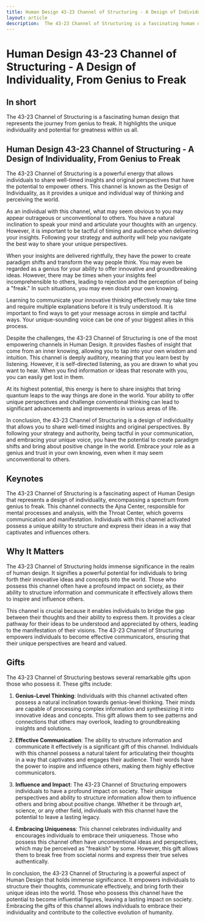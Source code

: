 ```yaml
---
title: Human Design 43-23 Channel of Structuring - A Design of Individuality, From Genius to Freak
layout: article
description:  The 43-23 Channel of Structuring is a fascinating human design that represents the journey from genius to freak. It highlights the unique individuality and potential for greatness within us all.
---
```

# Human Design 43-23 Channel of Structuring - A Design of Individuality, From Genius to Freak
## In short
 The 43-23 Channel of Structuring is a fascinating human design that represents the journey from genius to freak. It highlights the unique individuality and potential for greatness within us all.

## Human Design 43-23 Channel of Structuring - A Design of Individuality, From Genius to Freak
The 43-23 Channel of Structuring is a powerful energy that allows individuals to share well-timed insights and original perspectives that have the potential to empower others. This channel is known as the Design of Individuality, as it provides a unique and individual way of thinking and perceiving the world.

As an individual with this channel, what may seem obvious to you may appear outrageous or unconventional to others. You have a natural inclination to speak your mind and articulate your thoughts with an urgency. However, it is important to be tactful of timing and audience when delivering your insights. Following your strategy and authority will help you navigate the best way to share your unique perspectives.

When your insights are delivered rightfully, they have the power to create paradigm shifts and transform the way people think. You may even be regarded as a genius for your ability to offer innovative and groundbreaking ideas. However, there may be times when your insights feel incomprehensible to others, leading to rejection and the perception of being a "freak." In such situations, you may even doubt your own knowing.

Learning to communicate your innovative thinking effectively may take time and require multiple explanations before it is truly understood. It is important to find ways to get your message across in simple and tactful ways. Your unique-sounding voice can be one of your biggest allies in this process.

Despite the challenges, the 43-23 Channel of Structuring is one of the most empowering channels in Human Design. It provides flashes of insight that come from an inner knowing, allowing you to tap into your own wisdom and intuition. This channel is deeply auditory, meaning that you learn best by listening. However, it is self-directed listening, as you are drawn to what you want to hear. When you find information or ideas that resonate with you, you can easily get lost in them.

At its highest potential, this energy is here to share insights that bring quantum leaps to the way things are done in the world. Your ability to offer unique perspectives and challenge conventional thinking can lead to significant advancements and improvements in various areas of life.

In conclusion, the 43-23 Channel of Structuring is a design of individuality that allows you to share well-timed insights and original perspectives. By following your strategy and authority, being tactful in your communication, and embracing your unique voice, you have the potential to create paradigm shifts and bring about positive change in the world. Embrace your role as a genius and trust in your own knowing, even when it may seem unconventional to others.
## Keynotes

The 43-23 Channel of Structuring is a fascinating aspect of Human Design that represents a design of individuality, encompassing a spectrum from genius to freak. This channel connects the Ajna Center, responsible for mental processes and analysis, with the Throat Center, which governs communication and manifestation. Individuals with this channel activated possess a unique ability to structure and express their ideas in a way that captivates and influences others.

## Why It Matters

The 43-23 Channel of Structuring holds immense significance in the realm of human design. It signifies a powerful potential for individuals to bring forth their innovative ideas and concepts into the world. Those who possess this channel often have a profound impact on society, as their ability to structure information and communicate it effectively allows them to inspire and influence others.

This channel is crucial because it enables individuals to bridge the gap between their thoughts and their ability to express them. It provides a clear pathway for their ideas to be understood and appreciated by others, leading to the manifestation of their visions. The 43-23 Channel of Structuring empowers individuals to become effective communicators, ensuring that their unique perspectives are heard and valued.

## Gifts

The 43-23 Channel of Structuring bestows several remarkable gifts upon those who possess it. These gifts include:

1. **Genius-Level Thinking**: Individuals with this channel activated often possess a natural inclination towards genius-level thinking. Their minds are capable of processing complex information and synthesizing it into innovative ideas and concepts. This gift allows them to see patterns and connections that others may overlook, leading to groundbreaking insights and solutions.

2. **Effective Communication**: The ability to structure information and communicate it effectively is a significant gift of this channel. Individuals with this channel possess a natural talent for articulating their thoughts in a way that captivates and engages their audience. Their words have the power to inspire and influence others, making them highly effective communicators.

3. **Influence and Impact**: The 43-23 Channel of Structuring empowers individuals to have a profound impact on society. Their unique perspectives and ability to structure information allow them to influence others and bring about positive change. Whether it be through art, science, or any other field, individuals with this channel have the potential to leave a lasting legacy.

4. **Embracing Uniqueness**: This channel celebrates individuality and encourages individuals to embrace their uniqueness. Those who possess this channel often have unconventional ideas and perspectives, which may be perceived as "freakish" by some. However, this gift allows them to break free from societal norms and express their true selves authentically.

In conclusion, the 43-23 Channel of Structuring is a powerful aspect of Human Design that holds immense significance. It empowers individuals to structure their thoughts, communicate effectively, and bring forth their unique ideas into the world. Those who possess this channel have the potential to become influential figures, leaving a lasting impact on society. Embracing the gifts of this channel allows individuals to embrace their individuality and contribute to the collective evolution of humanity.